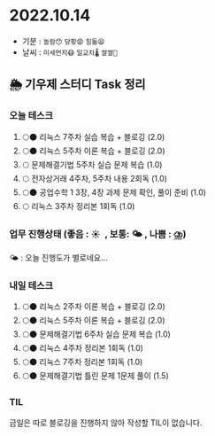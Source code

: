 # 2022.10.14

- 기분 : `놀람😯` `당황😧` `힘듦😫`
- 날씨 : `미세먼지😷` `일교차🌡️` `쌀쌀🥶`

## 🌦️ 기우제 스터디 Task 정리

### 오늘 테스크

1. 🌕🌑 리눅스 7주차 실습 복습 + 블로깅 (2.0)
2. 🌕🌑 리눅스 5주차 이론 복습 + 블로깅 (2.0)
3. 🌕 문제해결기법 5주차 실습 문제 복습 (1.0)
4. 🌕 전자상거래 4주차, 5주차 내용 2회독 (1.0)
5. 🌕🌑 공업수학 1 3장, 4장 과제 문제 확인, 풀이 준비 (1.0)
6. 🌕 리눅스 3주차 정리본 1회독 (1.0)

### 업무 진행상태 (좋음 : ☀  , 보통: 🌤 , 나쁨 : ⛈)

🌤 : 오늘 진행도가 별로네요...

### 내일 테스크

1. 🌕🌑 리눅스 2주차 이론 복습 + 블로깅 (2.0)
2. 🌕🌑 리눅스 5주차 이론 복습 + 블로깅 (2.0)
3. 🌕🌑 문제해결기법 6주차 실습 문제 복습 (1.0)
4. 🌕🌑 리눅스 4주차 정리본 1회독 (1.0)
5. 🌕🌑 리눅스 7주차 정리본 1회독 (1.0)
6. 🌕🌑 문제해결기법 틀린 문제 1문제 풀이 (1.5)

### TIL

금일은 따로 블로깅을 진행하지 않아 작성할 TIL이 없습니다.
